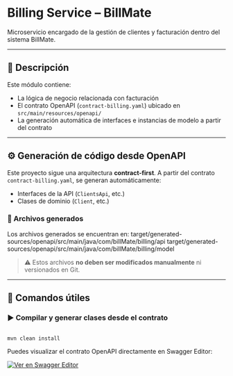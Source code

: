 # Billing Service – BillMate

Microservicio encargado de la gestión de clientes y facturación dentro del sistema BillMate.

---

## 📄 Descripción

Este módulo contiene:

- La lógica de negocio relacionada con facturación
- El contrato OpenAPI (`contract-billing.yaml`) ubicado en `src/main/resources/openapi/`
- La generación automática de interfaces e instancias de modelo a partir del contrato

---

## ⚙️ Generación de código desde OpenAPI

Este proyecto sigue una arquitectura **contract-first**. A partir del contrato `contract-billing.yaml`, se generan automáticamente:

- Interfaces de la API (`ClientsApi`, etc.)
- Clases de dominio (`Client`, etc.)

### 📁 Archivos generados

Los archivos generados se encuentran en:
target/generated-sources/openapi/src/main/java/com/billMate/billing/api
target/generated-sources/openapi/src/main/java/com/billMate/billing/model
> ⚠️ Estos archivos **no deben ser modificados manualmente** ni versionados en Git.

---

## 🔧 Comandos útiles

### ▶️ Compilar y generar clases desde el contrato

```bash

mvn clean install
```

Puedes visualizar el contrato OpenAPI directamente en Swagger Editor:

[![Ver en Swagger Editor](https://img.shields.io/badge/Swagger--UI-View%20Contract-green?logo=swagger)](https://editor.swagger.io/?url=https://raw.githubusercontent.com/Lolo179/billMate-app/feature/billing-service/src/main/resources/openapi/contract-billing.yaml)

